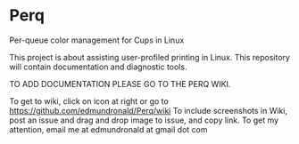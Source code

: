 Perq
====

Per-queue color management for Cups in Linux

This project is about assisting user-profiled printing in Linux. 
This repository will contain documentation and diagnostic tools.

TO ADD DOCUMENTATION PLEASE GO TO THE PERQ WIKI. 

To get to wiki, click on icon at right or go to https://github.com/edmundronald/Perq/wiki
To include screenshots in Wiki, post an issue and drag and drop image to issue, and copy link. 
To get my attention, email me at edmundronald at gmail dot com

